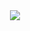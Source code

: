 <div id="header" align="center">
  <img src="https://media.giphy.com/media/Ktb2Dpy7pUeaNYacbR/giphy.gif"
</div>
